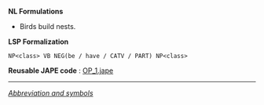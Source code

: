 __NL Formulations__ 



* Birds build nests.


  

__LSP Formalization__ 




```
NP<class> VB NEG(be / have / CATV / PART) NP<class>

```


__Reusable JAPE code__ 
 :
 [OP\_1.jape](../../images/9/99/OP_1.jape "OP 1.jape") 





---



_[Abbreviation and symbols](../../Community/LSPSymbols "Community:LSPSymbols")_